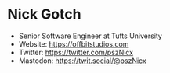 # Nick Gotch

- Senior Software Engineer at Tufts University
- Website: https://offbitstudios.com
- Twitter: https://twitter.com/pszNicx
- Mastodon: <a rel="me" href="https://twit.social/@pszNicx">https://twit.social/@pszNicx</a>
